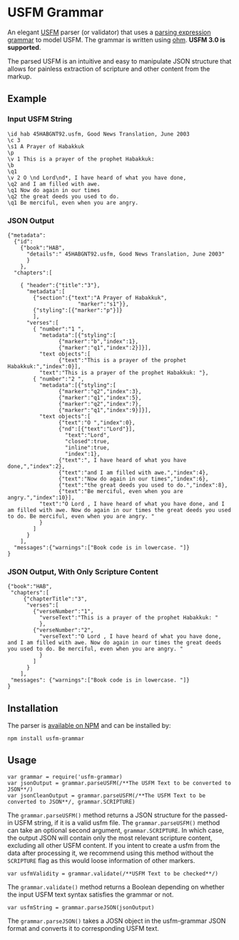 # USFM Grammar

An elegant [USFM](https://github.com/ubsicap/usfm) parser (or validator) that uses a [parsing expression grammar](https://en.wikipedia.org/wiki/Parsing_expression_grammar) to model USFM. The grammar is written using [ohm](https://ohmlang.github.io/). **USFM 3.0 is supported**. 

The parsed USFM is an intuitive and easy to manipulate JSON structure that allows for painless extraction of scripture and other content from the markup.

## Example

### Input USFM String

```
\id hab 45HABGNT92.usfm, Good News Translation, June 2003
\c 3
\s1 A Prayer of Habakkuk
\p
\v 1 This is a prayer of the prophet Habakkuk:
\b
\q1
\v 2 O \nd Lord\nd*, I have heard of what you have done,
\q2 and I am filled with awe.
\q1 Now do again in our times
\q2 the great deeds you used to do.
\q1 Be merciful, even when you are angry.
```

### JSON Output

```
{"metadata":
  {"id":
    {"book":"HAB",
      "details":" 45HABGNT92.usfm, Good News Translation, June 2003"
      }
    },
  "chapters":[
 
    { "header":{"title":"3"},
      "metadata":[
        {"section":{"text":"A Prayer of Habakkuk",
                      "marker":"s1"}},
        {"styling":[{"marker":"p"}]}
        ],
      "verses":[
        { "number":"1 ",
          "metadata":[{"styling":[
                {"marker":"b","index":1},
                {"marker":"q1","index":2}]}],
          "text objects":[
                {"text":"This is a prayer of the prophet Habakkuk:","index":0}],
          "text":"This is a prayer of the prophet Habakkuk: "},
        { "number":"2 ",
          "metadata":[{"styling":[
                {"marker":"q2","index":3},
                {"marker":"q1","index":5},
                {"marker":"q2","index":7},
                {"marker":"q1","index":9}]}],
          "text objects":[
                {"text":"O ","index":0},
                {"nd":[{"text":"Lord"}],
                  "text":"Lord",
                  "closed":true,
                  "inline":true,
                  "index":1},
                {"text":", I have heard of what you have done,","index":2},
                {"text":"and I am filled with awe.","index":4},
                {"text":"Now do again in our times","index":6},
                {"text":"the great deeds you used to do.","index":8},
                {"text":"Be merciful, even when you are angry.","index":10}],
          "text":"O Lord , I have heard of what you have done, and I am filled with awe. Now do again in our times the great deeds you used to do. Be merciful, even when you are angry. "
          }
        ]
      }
    ],
  "messages":{"warnings":["Book code is in lowercase. "]}
}
```

### JSON Output, With Only Scripture Content

```
{"book":"HAB",
 "chapters":[
     {"chapterTitle":"3",
      "verses":[
        {"verseNumber":"1",
          "verseText":"This is a prayer of the prophet Habakkuk: "
          },
        {"verseNumber":"2",
          "verseText":"O Lord , I have heard of what you have done, and I am filled with awe. Now do again in our times the great deeds you used to do. Be merciful, even when you are angry. "
          }
        ]
      }
    ],
 "messages": {"warnings":["Book code is in lowercase. "]}
}
```

## Installation

The parser is [available on NPM](https://www.npmjs.com/package/usfm-grammar) and can be installed by:

`npm install usfm-grammar`

## Usage

```
var grammar = require('usfm-grammar)
var jsonOutput = grammar.parseUSFM(/**The USFM Text to be converted to JSON**/)
var jsonCleanOutput = grammar.parseUSFM(/**The USFM Text to be converted to JSON**/, grammar.SCRIPTURE)
```
The `grammar.parseUSFM()` method returns a JSON structure for the passed-in USFM string, if it is a valid usfm file.
The `grammar.parseUSFM()` method can take an optional second argument, `grammar.SCRIPTURE`. In which case, the output JSON will contain only the most relevant scripture content, excluding all other USFM content.
If you intent to create a usfm from the data after processing it, we recommend using this method without the `SCRIPTURE` flag as this would loose information of other markers. 


```
var usfmValidity = grammar.validate(/**USFM Text to be checked**/)
```
The `grammar.validate()` method returns a Boolean depending on whether the input USFM text syntax satisfies the grammar or not.

```
var usfmString = grammar.parseJSON(jsonOutput)
```
The `grammar.parseJSON()` takes a JOSN object in the usfm-grammar JSON format and converts it to corresponding USFM text.

